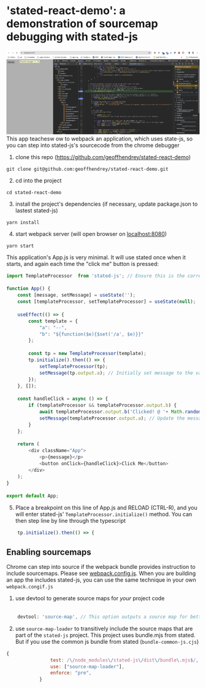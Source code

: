 # 'stated-react-demo': a demonstration of sourcemap debugging with stated-js
![debugging](https://raw.githubusercontent.com/geoffhendrey/jsonataplay/main/debug-stated-screenshot.png)
This app teachesw ow to webpack an application, which uses state-js, so you can step into stated-js's sourcecode from the chrome debugger

1. clone this repo (https://github.com/geoffhendrey/stated-react-demo)
```shell
git clone git@github.com:geoffhendrey/stated-react-demo.git
```
2. cd into the project
```shell
cd stated-react-demo
````
3. install the project's dependencies (if necessary, update package.json to lastest stated-js)
```shell
yarn install
```
4. start webpack server (will open browser on [localhost:8080](localhost:8080))
```shell 
yarn start
```

This application's App.js is very minimal. It will use stated once when it starts, and again
each time the "click me" button is pressed: 

```js
import TemplateProcessor  from 'stated-js'; // Ensure this is the correct import

function App() {
    const [message, setMessage] = useState('');
    const [templateProcessor, setTemplateProcessor] = useState(null);

    useEffect(() => {
        const template = {
            "a": "--",
            "b": "${function($e){$set('/a', $e)}}"
        };

        const tp = new TemplateProcessor(template);
        tp.initialize().then(() => {
            setTemplateProcessor(tp);
            setMessage(tp.output.a); // Initially set message to the value of 'a'
        });
    }, []);

    const handleClick = async () => {
        if (templateProcessor && templateProcessor.output.b) {
            await templateProcessor.output.b('Clicked! @ '+ Math.random());
            setMessage(templateProcessor.output.a); // Update the message after 'b' has updated 'a'
        }
    };

    return (
        <div className="App">
            <p>{message}</p>
            <button onClick={handleClick}>Click Me</button>
        </div>
    );
}

export default App;
```

5. Place a breakpoint on this line of App.js and RELOAD (CTRL-R), and you will enter stated-js'
`TemplateProcessor.initialize()` method. You can then step line by line through the typescript
```js
    tp.initialize().then(() => {
```
## Enabling sourcemaps
Chrome can step into source if the webpack bundle provides instruction to include sourcemaps. Please see
[webpack.config.js](https://github.com/geoffhendrey/stated-react-demo/blob/main/webpack.config.js). When 
you are building an app the includes stated-js, you can use the same technique in your
own `webpack.congif.js`
1. use devtool to generate source maps for *your* project code
```js
   
    devtool: 'source-map', // This option outputs a source map for better debugging
   ```
2.  use `source-map-loader` to transitively include the source maps that are part of the `stated-js` project.
This project uses bundle.mjs from stated. But if you use the common js bundle from stated (`bundle-common-js.cjs`) 
```js
{
                test: /\/node_modules\/stated-js\/dist\/bundle\.mjs$/,
                use: ["source-map-loader"],
                enforce: "pre",
            }
```   
